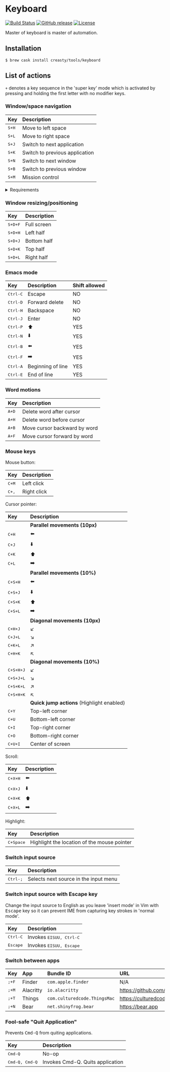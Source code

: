 Keyboard
========

[![Build Status](https://travis-ci.com/creasty/Keyboard.svg?branch=master)](https://travis-ci.com/creasty/Keyboard)
[![GitHub release](https://img.shields.io/github/release/creasty/Keyboard.svg)](https://github.com/creasty/Keyboard/releases)
[![License](https://img.shields.io/github/license/creasty/Keyboard.svg)](./LICENSE)

Master of keyboard is master of automation.


Installation
------------

```
$ brew cask install creasty/tools/keyboard
```


List of actions
---------------

`+` denotes a key sequence in the 'super key' mode which is activated by pressing and holding the first letter with no modifier keys.

### Window/space navigation

| Key | Description |
|:---|:---|
| <kbd>S+H</kbd> | Move to left space |
| <kbd>S+L</kbd> | Move to right space |
| <kbd>S+J</kbd> | Switch to next application |
| <kbd>S+K</kbd> | Switch to previous application |
| <kbd>S+N</kbd> | Switch to next window |
| <kbd>S+B</kbd> | Switch to previous window |
| <kbd>S+M</kbd> | Mission control |

<details><summary>Requirements</summary>

Open "System Preferences" and set the following shortcuts.

- `Mission Control` > `Move left a space` <kbd>Ctrl-LeftArrow</kbd>
- `Mission Control` > `Move right a space` <kbd>Ctrl-RightArrow</kbd>
- `Keyboard` > `Move focus to next window` <kbd>Cmd-F1</kbd>

| 1 | 2 |
|---|---|
| ![](https://user-images.githubusercontent.com/1695538/50548207-12b02800-0c8c-11e9-8dd9-527d4aed2b69.png) | ![](https://user-images.githubusercontent.com/1695538/50548209-1643af00-0c8c-11e9-9bf8-1e86ca13f4fb.png) |

</details>

### Window resizing/positioning

| Key | Description |
|:---|:---|
| <kbd>S+D+F</kbd> | Full screen |
| <kbd>S+D+H</kbd> | Left half |
| <kbd>S+D+J</kbd> | Bottom half |
| <kbd>S+D+K</kbd> | Top half |
| <kbd>S+D+L</kbd> | Right half |

### Emacs mode

| Key | Description | Shift allowed |
|:---|:---|:---|
| <kbd>Ctrl-C</kbd> | Escape | NO |
| <kbd>Ctrl-D</kbd> | Forward delete | NO |
| <kbd>Ctrl-H</kbd> | Backspace | NO |
| <kbd>Ctrl-J</kbd> | Enter | NO |
| <kbd>Ctrl-P</kbd> | :arrow_up: | YES |
| <kbd>Ctrl-N</kbd> | :arrow_down: | YES |
| <kbd>Ctrl-B</kbd> | :arrow_left: | YES |
| <kbd>Ctrl-F</kbd> | :arrow_right: | YES |
| <kbd>Ctrl-A</kbd> | Beginning of line | YES |
| <kbd>Ctrl-E</kbd> | End of line | YES |

### Word motions

| Key | Description |
|:---|:---|
| <kbd>A+D</kbd> | Delete word after cursor |
| <kbd>A+H</kbd> | Delete word before cursor |
| <kbd>A+B</kbd> | Move cursor backward by word |
| <kbd>A+F</kbd> | Move cursor forward by word |

### Mouse keys

Mouse button:

| Key | Description |
|:---|:---|
| <kbd>C+M</kbd> | Left click |
| <kbd>C+,</kbd> | Right click |

Cursor pointer:

| Key | Description |
|:---|:---|
| | **Parallel movements (10px)** |
| <kbd>C+H</kbd> | :arrow_left: |
| <kbd>C+J</kbd> | :arrow_down: |
| <kbd>C+K</kbd> | :arrow_up: |
| <kbd>C+L</kbd> | :arrow_right: |
| | **Parallel movements (10%)** |
| <kbd>C+S+H</kbd> | :arrow_left: |
| <kbd>C+S+J</kbd> | :arrow_down: |
| <kbd>C+S+K</kbd> | :arrow_up: |
| <kbd>C+S+L</kbd> | :arrow_right: |
| | **Diagonal movements (10px)** |
| <kbd>C+H+J</kbd> | ↙ |
| <kbd>C+J+L</kbd> | ↘ |
| <kbd>C+K+L</kbd> | ↗ |
| <kbd>C+H+K</kbd> | ↖️ |
| | **Diagonal movements (10%)** |
| <kbd>C+S+H+J</kbd> | ↙ |
| <kbd>C+S+J+L</kbd> | ↘ |
| <kbd>C+S+K+L</kbd> | ↗ |
| <kbd>C+S+H+K</kbd> | ↖️ |
| | **Quick jump actions** (Highlight enabled) |
| <kbd>C+Y</kbd> | Top-left corner |
| <kbd>C+U</kbd> | Bottom-left corner |
| <kbd>C+I</kbd> | Top-right corner |
| <kbd>C+O</kbd> | Bottom-right corner |
| <kbd>C+U+I</kbd> | Center of screen |

Scroll:

| Key | Description |
|:---|:---|
| <kbd>C+X+H</kbd> | :arrow_left: |
| <kbd>C+X+J</kbd> | :arrow_down: |
| <kbd>C+X+K</kbd> | :arrow_up: |
| <kbd>C+X+L</kbd> | :arrow_right: |

Highlight:

| Key | Description |
|:---|:---|
| <kbd>C+Space</kbd> | Highlight the location of the mouse pointer |

### Switch input source

| Key | Description |
|:---|:---|
| <kbd>Ctrl-;</kbd> | Selects next source in the input menu |

### Switch input source with Escape key

Change the input source to English as you leave 'insert mode' in Vim with <kbd>Escape</kbd> key so it can prevent IME from capturing key strokes in 'normal mode'.

| Key | Description |
|:---|:---|
| <kbd>Ctrl-C</kbd> | Invokes <kbd>EISUU, Ctrl-C</kbd> |
| <kbd>Escape</kbd> | Invokes <kbd>EISUU, Escape</kbd> |

### Switch between apps

| Key | App | Bundle ID | URL |
|:---|:---|:---|:---|
| <kbd>;+F</kbd> | Finder | `com.apple.finder` | N/A |
| <kbd>;+M</kbd> | Alacritty | `io.alacritty` | https://github.com/jwilm/alacritty |
| <kbd>;+T</kbd> | Things | `com.culturedcode.ThingsMac` | https://culturedcode.com/things |
| <kbd>;+N</kbd> | Bear | `net.shinyfrog.bear` | https://bear.app |

### Fool-safe "Quit Application"

Prevents <kbd>Cmd-Q</kbd> from quiting applications.

| Key | Description |
|:---|:---|
| <kbd>Cmd-Q</kbd> | No-op |
| <kbd>Cmd-Q, Cmd-Q</kbd> | Invokes </kbd>Cmd-Q</kbd>. Quits application |
